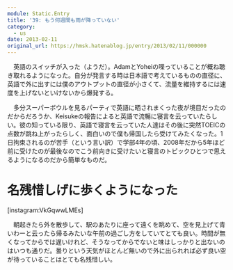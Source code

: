 ```yaml
---
module: Static.Entry
title: '39: もう何週間も雨が降っていない'
category:
  - us
date: 2013-02-11
original_url: https://hmsk.hatenablog.jp/entry/2013/02/11/000000
---
```


　英語のスイッチが入った（ようだ）。AdamとYoheiの喋っていることが概ね聴き取れるようになった。自分が発言する時は日本語で考えているものの直径に、英語で外に出すには僕のアウトプットの直径が小さくて、流量を維持するには速度を上げないといけないから爆発する。

　多分スーパーボウルを見るパーティで英語に晒されまくった夜が境目だったのだからだろうか、Keisukeの報告によると英語で流暢に寝言を云っていたらしい。彼の知っている限り、英語で寝言を云っていた人達はその後に突然TOEICの点数が跳ね上がったらしく、面白いので僕も帰国したら受けてみたくなった。1日拘束されるのが苦手（という言い訳）で学部4年の頃、2008年だから5年ほど前に受けたのが最後なのでこう前向きに受けたいと寝言のトピックひとつで思えるようになるのだから簡単なものだ。

# 名残惜しげに歩くようになった

[instagram:VkGqwwLMEs]

　朝起きたら外を散歩して、駅のあたりに座って遠くを眺めて、空を見上げて青いわーと云ったら帰るみたいな午前の過ごし方をしていてとても良い。時間が無くなってからでは遅いけれど、そうなってからでないと味はしっかりと出ないのはいつも通りだ。曇りという天気がほとんど無いので外に出られれば必ず良い空が待っていることはとても名残惜しい。

